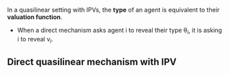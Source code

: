 In a quasilinear setting with IPVs, the __type__ of an agent is equivalent to their __valuation function__.
+ When a direct mechanism asks agent i to reveal their type
θ<sub>_i_</sub>, it is asking i to reveal v<sub>_i_</sub>.  

## Direct quasilinear mechanism with IPV

